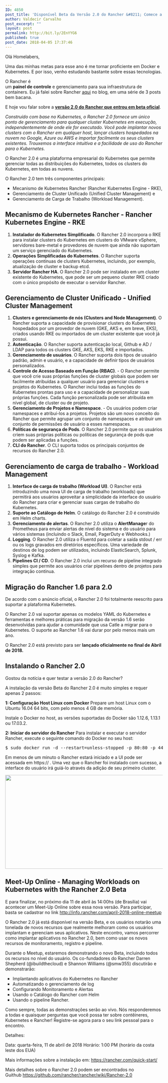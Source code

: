 ```yaml
---
ID: 4850
post_title: 'Disponível Beta da Versão 2.0 do Rancher &#8211; Comece a testar agora'
author: Valdecir Carvalho
post_excerpt: ""
layout: post
permalink: http://bit.ly/2EnYYG6
published: true
post_date: 2018-04-05 17:37:46
---
```

Olá Homelabers,

Uma das minhas metas para esse ano é me tornar proficiente em Docker e Kubernetes. E por isso, venho estudando bastante sobre essas tecnologias.

O Rancher é um <strong>painel de controle</strong> e gerenciamento para sua infraestrutura de containers. Eu já falei sobre Rancher <a href="http://bitly.com/rancher-lab" target="_blank" rel="noopener">aqui</a> no blog, em uma série de 3 posts bem bacana.

E hoje vou falar sobre a <a href="https://rancher.com/rancher-2-0-now-feature-complete-enters-final-beta-phase/?utm_campaign=Rancher%202.0%20Beta%20Launch%20-%20April%202018&amp;utm_source=hs_email&amp;utm_medium=email&amp;utm_content=61874117&amp;_hsenc=p2ANqtz-8Sn40l2qeAqm5j7LxB7SbgE2e0MlW5kTrj3JVrDTKgZqXrtoZp6K6u--tPA3JU7ORZPUsKl6JnmPihTqgBiaWxh0D8Kg&amp;_hsmi=61873884" target="_blank" rel="noopener"><strong>versão 2.0 do Rancher que entrou em beta oficial</strong></a>.

<em>Construído com base no Kubernetes, o Rancher 2.0 fornece um único ponto de gerenciamento para qualquer cluster Kubernetes em execução, independentemente de onde ele for executado. Você pode implantar novos clusters com o Rancher em qualquer host, lançar clusters hospedados na nuvem no Google, Azure ou AWS e importar facilmente os seus clusters existentes. Trouxemos a interface intuitiva e a facilidade de uso do Rancher para o Kubernetes.</em>

O Rancher 2.0 é uma plataforma empresarial do Kubernetes que permite gerenciar todas as distribuições do Kubernetes, todos os clusters do Kubernetes, em todas as nuvens.

O Rancher 2.0 tem três componentes principais:
<ul style="list-style-type: square;">
 	<li>Mecanismo de Kubernetes Rancher (Rancher Kubernetes Engine - RKE),</li>
 	<li>Gerenciamento de Cluster Unificado (Unified Cluster Management) e</li>
 	<li>Gerenciamento de Carga de Trabalho (Workload Management).</li>
</ul>
<h2>Mecanismo de Kubernetes Rancher - Rancher Kubernetes Engine - RKE</h2>
<ol>
 	<li><strong>Instalador do Kubernetes Simplificado</strong>. O Rancher 2.0 incorpora o RKE para instalar clusters do Kubernetes em clusters do VMware vSphere, servidores bare-metal e provedores de nuvem que ainda não suportam um serviço gerenciado do Kubernetes.</li>
 	<li><strong>Operações Simplificadas do Kubernetes</strong>. O Rancher suporta operações contínuas de clusters Kubernetes, incluindo, por exemplo, atualização de cluster e backup etcd.</li>
 	<li><strong>Servidor Rancher HA</strong>. O Rancher 2.0 pode ser instalado em um cluster existente do Kubernetes, que pode ser um pequeno cluster RKE criado com o único propósito de executar o servidor Rancher.</li>
</ol>
<h2>Gerenciamento de Cluster Unificado - Unified Cluster Management</h2>
<ol>
 	<li><strong>Clusters e gerenciamento de nós (Clusters and Node Management)</strong>. O Rancher suporta a capacidade de provisionar clusters do Kubernetes hospedados por um provedor de nuvem (GKE, AKS e, em breve, EKS), criados usando RKE ou importados de um cluster existente que você já possui.</li>
 	<li><strong>Autenticação</strong>. O Rancher suporta autenticação local, Github e AD / LDAP para todos os clusters GKE, AKS, EKS, RKE e importados.</li>
 	<li><strong>Gerenciamento de usuários</strong>. O Rancher suporta dois tipos de usuário padrão, admin e usuário, e a capacidade de definir tipos de usuários personalizados.</li>
 	<li><strong>Controle de Acesso Baseado em Função (RBAC)</strong>. - O Rancher permite que você crie suas próprias funções de cluster globais que podem ser facilmente atribuídas a qualquer usuário para gerenciar clusters e projetos do Kubernetes. O Rancher inclui todas as funções do Kubernetes prontas para uso e a capacidade de personalizar suas próprias funções. Cada função personalizada pode ser atribuída em nível global, de cluster ou de projeto.</li>
 	<li><strong>Gerenciamento de Projetos e Namespace</strong>. - Os usuários podem criar namespaces e atribuí-los a projetos. Projetos são um novo conceito do Rancher que permite agrupar um conjunto de namespaces e atribuir um conjunto de permissões de usuário a esses namespaces.</li>
 	<li><strong>Políticas de segurança de Pods</strong>. O Rancher 2.0 permite que os usuários criem suas próprias políticas ou políticas de segurança de pods que podem ser aplicadas a funções.</li>
 	<li><strong>CLI do Rancher</strong>. O CLI suporta todos os principais conjuntos de recursos do Rancher 2.0.</li>
</ol>
<h2>Gerenciamento de carga de trabalho - Workload Management</h2>
<ol>
 	<li><strong>Interface de carga de trabalho (Workload UI)</strong>. O Rancher está introduzindo uma nova UI de carga de trabalho (workloads) que permitirá aos usuários aproveitar a simplicidade da interface do usuário do Rancher para criar e gerenciar suas cargas de trabalho do Kubernetes.</li>
 	<li><strong>Suporte ao Catálogo de Helm</strong>. O catálogo do Rancher 2.0 é construído em Helm charts.</li>
 	<li><strong>Gerenciamento de alertas</strong>. O Rancher 2.0 utiliza o <strong>AlertManage</strong>r do Prometheus para enviar alertas de nível do sistema e do usuário para vários sistemas (incluindo o Slack, Email, PagerDuty e Webhooks.)</li>
 	<li><strong>Logging</strong>. O Rancher 2.0 utiliza o Fluentd para coletar a saída stdout / err ou os logs gravados em diretórios específicos. Uma variedade de destinos de log podem ser utilizados, incluindo ElasticSearch, Splunk, Syslog e Kafka.</li>
 	<li><strong>Pipelines CI / CD</strong>. O Rancher 2.0 inclui um recurso de pipeline integrado simples que permite aos usuários criar pipelines dentro de projetos para integração contínua.</li>
</ol>
<h2>Migração do Rancher 1.6 para 2.0</h2>
De acordo com o anúncio oficial, o Rancher 2.0 foi totalmente reescrito para suportar a plataforma Kubernetes.

O Rancher 2.0 vai suportar apenas os modelos YAML do Kubernetes e ferramentas e melhores práticas para migração da versão 1.6 serão desenvolvidas para ajudar a comunidade que usa Catle a migrar para o Kubernetes. O suporte ao Rancher 1.6 vai durar por pelo menos mais um ano.

O Rancher 2.0 está previsto para ser <strong>lançado oficialmente no final de Abril de 2018.</strong>
<h2>Instalando o Rancher 2.0</h2>
Gostou da notícia e quer testar a versão 2.0 do Rancher?

A instalação da versão Beta do Rancher 2.0 é muito simples e requer apenas 2 passos:

<strong>1: Configuração Host Linux com Docker</strong>
Prepare um host Linux com o Ubuntu 16.04 64 bits, com pelo menos 4 GB de memória.

Instale o Docker no host, as versões suportadas do Docker são 1.12.6, 1.13.1 ou 17.03.2.

<strong>2: Iniciar do servidor do Rancher</strong>
Para instalar e executar o servidor Rancher, execute o seguinte comando do Docker no seu host:
<pre class="">$ sudo docker run -d --restart=unless-stopped -p 80:80 -p 443:443 rancher/server:preview</pre>
Em menos de um minuto o Rancher estará iniciado e a UI pode ser acessada em https:// . Uma vez que o Rancher foi instalado com sucesso, a interface do usuário irá guiá-lo através da adição de seu primeiro cluster.

<img class="aligncenter size-large wp-image-4851" src="http://homelaber.com.br/site/wp-content/uploads/2018/04/18-jGNyiQ9-644x300.png" alt="" width="644" height="300" />
<h2>Meet-Up Online - Managing Workloads on Kubernetes with the Rancher 2.0 Beta</h2>
E para finalizar, no próximo dia 11 de abril às 14:00hs (de Brasília) vai acontecer um Meet-Up Online sobre essa nova versão. Para participar, basta se cadastrar no link <a href="http://info.rancher.com/april-2018-online-meetup" target="_blank" rel="noopener">http://info.rancher.com/april-2018-online-meetup</a>

O Rancher 2.0 já está disponível na versão Beta, e os usuários notarão uma tonelada de novos recursos que realmente melhoram como os usuários implantam e gerenciam seus aplicativos. Neste encontro, vamos percorrer como implantar aplicativos no Rancher 2.0, bem como usar os novos recursos de monitoramento, registro e pipeline.

Durante o Meetup, estaremos demonstrando o novo Beta, incluindo todos os recursos no nível do usuário. Os co-fundadores do Rancher Darren Shepherd (@ibuildthecloud) e Shannon Williams (@smw355) discutirão e demonstrarão:
<ul style="list-style-type: square;">
 	<li>Implantando aplicativos do Kubernetes no Rancher</li>
 	<li>Automatizando o gerenciamento de log</li>
 	<li>Configurando Monitoramento e Alertas</li>
 	<li>Usando o Catálogo do Rancher com Helm</li>
 	<li>Usando o pipeline Rancher.</li>
</ul>
Como sempre, todas as demonstrações serão ao vivo. Nós responderemos a todas e quaisquer perguntas que você possa ter sobre contêineres, Kubernetes e Rancher! Registre-se agora para o seu link pessoal para o encontro.

Detalhes:

Data: quarta-feira, 11 de abril de 2018
Horário: 1:00 PM (horário da costa leste dos EUA)

Mais informações sobre a instalação em: <a href="https://rancher.com/quick-start/" target="_blank" rel="noopener">https://rancher.com/quick-start/</a>

Mais detalhes sobre o Rancher 2.0 podem ser encontrados no Guithub <a href="https://github.com/rancher/rancher/wiki/Rancher-2.0" target="_blank" rel="noopener">https://github.com/rancher/rancher/wiki/Rancher-2.0</a>
